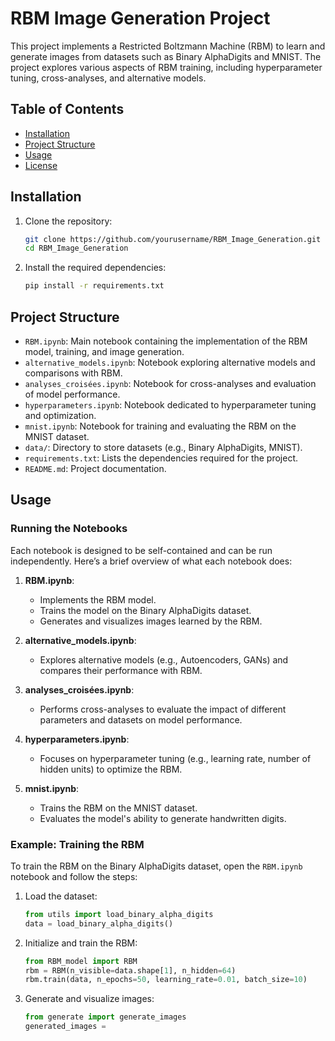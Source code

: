 # RBM Image Generation Project

This project implements a Restricted Boltzmann Machine (RBM) to learn and generate images from datasets such as Binary AlphaDigits and MNIST. The project explores various aspects of RBM training, including hyperparameter tuning, cross-analyses, and alternative models.

## Table of Contents

- [Installation](#installation)
- [Project Structure](#project-structure)
- [Usage](#usage)
- [License](#license)

## Installation

1. Clone the repository:
    ```sh
    git clone https://github.com/yourusername/RBM_Image_Generation.git
    cd RBM_Image_Generation
    ```

2. Install the required dependencies:
    ```sh
    pip install -r requirements.txt
    ```

## Project Structure

- `RBM.ipynb`: Main notebook containing the implementation of the RBM model, training, and image generation.
- `alternative_models.ipynb`: Notebook exploring alternative models and comparisons with RBM.
- `analyses_croisées.ipynb`: Notebook for cross-analyses and evaluation of model performance.
- `hyperparameters.ipynb`: Notebook dedicated to hyperparameter tuning and optimization.
- `mnist.ipynb`: Notebook for training and evaluating the RBM on the MNIST dataset.
- `data/`: Directory to store datasets (e.g., Binary AlphaDigits, MNIST).
- `requirements.txt`: Lists the dependencies required for the project.
- `README.md`: Project documentation.

## Usage

### Running the Notebooks
Each notebook is designed to be self-contained and can be run independently. Here’s a brief overview of what each notebook does:

1. **RBM.ipynb**:
   - Implements the RBM model.
   - Trains the model on the Binary AlphaDigits dataset.
   - Generates and visualizes images learned by the RBM.

2. **alternative_models.ipynb**:
   - Explores alternative models (e.g., Autoencoders, GANs) and compares their performance with RBM.

3. **analyses_croisées.ipynb**:
   - Performs cross-analyses to evaluate the impact of different parameters and datasets on model performance.

4. **hyperparameters.ipynb**:
   - Focuses on hyperparameter tuning (e.g., learning rate, number of hidden units) to optimize the RBM.

5. **mnist.ipynb**:
   - Trains the RBM on the MNIST dataset.
   - Evaluates the model's ability to generate handwritten digits.

### Example: Training the RBM
To train the RBM on the Binary AlphaDigits dataset, open the `RBM.ipynb` notebook and follow the steps:

1. Load the dataset:
    ```python
    from utils import load_binary_alpha_digits
    data = load_binary_alpha_digits()
    ```

2. Initialize and train the RBM:
    ```python
    from RBM_model import RBM
    rbm = RBM(n_visible=data.shape[1], n_hidden=64)
    rbm.train(data, n_epochs=50, learning_rate=0.01, batch_size=10)
    ```

3. Generate and visualize images:
    ```python
    from generate import generate_images
    generated_images =

